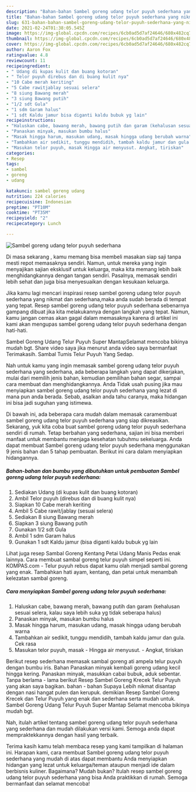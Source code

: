 ```yaml
---
description: "Bahan-bahan Sambel goreng udang telor puyuh sederhana yang nikmat dan Mudah Dibuat"
title: "Bahan-bahan Sambel goreng udang telor puyuh sederhana yang nikmat dan Mudah Dibuat"
slug: 631-bahan-bahan-sambel-goreng-udang-telor-puyuh-sederhana-yang-nikmat-dan-mudah-dibuat
date: 2021-02-24T01:38:05.545Z
image: https://img-global.cpcdn.com/recipes/6cb0ad5d7af24646/680x482cq70/sambel-goreng-udang-telor-puyuh-sederhana-foto-resep-utama.jpg
thumbnail: https://img-global.cpcdn.com/recipes/6cb0ad5d7af24646/680x482cq70/sambel-goreng-udang-telor-puyuh-sederhana-foto-resep-utama.jpg
cover: https://img-global.cpcdn.com/recipes/6cb0ad5d7af24646/680x482cq70/sambel-goreng-udang-telor-puyuh-sederhana-foto-resep-utama.jpg
author: Aaron Fox
ratingvalue: 4.8
reviewcount: 11
recipeingredient:
- " Udang di kupas kulit dan buang kotoran"
- " Telor puyuh direbus dan di buang kulit nya"
- "10 Cabe merah keriting"
- "5 Cabe rawitjablay sesuai selera"
- "8 siung Bawang merah"
- "3 siung Bawang putih"
- "1/2 sdt Gula"
- "1 sdm Garam halus"
- "1 sdt Kaldu jamur bisa diganti kaldu bubuk yg lain"
recipeinstructions:
- "Haluskan cabe, bawang merah, bawang putih dan garam (kehalusan sesuai selera, kalau saya lebih suka yg tidak seberapa halus)"
- "Panaskan minyak, masukan bumbu halus"
- "Masak hingga harum, masukan udang, masak hingga udang berubah warna"
- "Tambahkan air sedikit, tunggu mendidih, tambah kaldu jamur dan gula. Cek rasa"
- "Masukan telor puyuh, masak Hingga air menyusut. Angkat, tiriskan"
categories:
- Resep
tags:
- sambel
- goreng
- udang

katakunci: sambel goreng udang 
nutrition: 224 calories
recipecuisine: Indonesian
preptime: "PT10M"
cooktime: "PT35M"
recipeyield: "2"
recipecategory: Lunch

---
```



![Sambel goreng udang telor puyuh sederhana](https://img-global.cpcdn.com/recipes/6cb0ad5d7af24646/680x482cq70/sambel-goreng-udang-telor-puyuh-sederhana-foto-resep-utama.jpg)

Di masa  sekarang , kamu memang bisa membeli masakan siap saji tanpa mesti repot memasaknya sendiri. Namun, untuk mereka yang ingin menyajikan sajian eksklusif untuk keluarga, maka kita memang lebih baik menghidangkannya dengan tangan sendiri. Pasalnya, memasak sendiri lebih sehat dan juga bisa menyesuaikan dengan kesukaan keluarga.

Jika kamu lagi mencari inspirasi resep sambel goreng udang telor puyuh sederhana yang nikmat dan sederhana,maka anda sudah berada di tempat yang tepat. Resep sambel goreng udang telor puyuh sederhana  sebenarnya gampang dibuat jika kita melakukannya dengan langkah yang tepat. Namun, kamu jangan cemas akan gagal dalam memasaknya 
karena di artikel ini kami akan mengupas sambel goreng udang telor puyuh sederhana dengan hati-hati.  

Sambel Goreng Udang Telur Puyuh Super MantapSelamat mencoba bikinya mudah bgt. Share video saya jika menurut anda video saya bermanfaat Terimakasih. Sambal Tumis Telur Puyuh Yang Sedap.

Nah untuk kamu yang ingin memasak sambel goreng udang telor puyuh sederhana yang sederhana, ada beberapa langkah yang dapat dikerjakan, mulai dari memilih jenis bahan, kemudian pemilihan bahan segar, sampai cara membuat dan menghidangkannya. Anda Tidak usah pusing jika mau menyiapkan sambel goreng udang telor puyuh sederhana yang lezat di mana pun anda berada. Sebab, asalkan anda  tahu caranya, maka hidangan ini bisa jadi suguhan yang istimewa.

Di bawah ini, ada beberapa cara mudah dalam memasak caramembuat sambel goreng udang telor puyuh sederhana yang siap dikreasikan. Sekarang, yuk kita coba buat sambel goreng udang telor puyuh sederhana sendiri di rumah. Tetap berbahan yang sederhana, sajian ini bisa memberi manfaat untuk membantu menjaga kesehatan tubuhmu sekeluarga. Anda dapat membuat Sambel goreng udang telor puyuh sederhana menggunakan 9 jenis bahan dan 5 tahap pembuatan. Berikut ini cara dalam menyiapkan hidangannya.

<!--inarticleads1-->

##### Bahan-bahan dan bumbu yang dibutuhkan untuk pembuatan Sambel goreng udang telor puyuh sederhana:

1. Sediakan  Udang (di kupas kulit dan buang kotoran)
1. Ambil  Telor puyuh (direbus dan di buang kulit nya)
1. Siapkan 10 Cabe merah keriting
1. Ambil 5 Cabe rawit/jablay (sesuai selera)
1. Sediakan 8 siung Bawang merah
1. Siapkan 3 siung Bawang putih
1. Gunakan 1/2 sdt Gula
1. Ambil 1 sdm Garam halus
1. Gunakan 1 sdt Kaldu jamur (bisa diganti kaldu bubuk yg lain


Lihat juga resep Sambal Goreng Kentang Petai Udang Manis Pedas enak lainnya. Cara membuat sambal goreng telur puyuh simpel seperti ini. KOMPAS.com - Telur puyuh rebus dapat kamu olah menjadi sambal goreng yang enak. Tambahkan hati ayam, kentang, dan petai untuk menambah kelezatan sambal goreng. 

<!--inarticleads2-->

##### Cara menyiapkan Sambel goreng udang telor puyuh sederhana:

1. Haluskan cabe, bawang merah, bawang putih dan garam (kehalusan sesuai selera, kalau saya lebih suka yg tidak seberapa halus)
1. Panaskan minyak, masukan bumbu halus
1. Masak hingga harum, masukan udang, masak hingga udang berubah warna
1. Tambahkan air sedikit, tunggu mendidih, tambah kaldu jamur dan gula. Cek rasa
1. Masukan telor puyuh, masak - Hingga air menyusut. - Angkat, tiriskan


Berikut resep sederhana memasak sambal goreng ati ampela telur puyuh dengan bumbu iris. Bahan Panaskan minyak kembali goreng udang kecil hingga kering. Panaskan minyak, masukkan cabai bubuk, aduk sebentar. Tanpa berlama - lama berikut Resep Sambel Goreng Krecek Telur Puyuh yang akan saya bagikan. bahan - bahan Supaya Lebih nikmat disantap dengan nasi hangat pulen dan kerupuk. demikian Resep Sambel Goreng Krecek dan Telur Puyuh yang enak dan sederhana serta mudah untuk. Sambel Goreng Udang Telur Puyuh Super Mantap Selamat mencoba bikinya mudah bgt. 

Nah, itulah artikel tentang  sambel goreng udang telor puyuh sederhana  yang sederhana dan mudah dilakukan versi kami. Semoga anda dapat mempraktekkannya dengan hasil yang terbaik. 

Terima kasih kamu telah membaca resep yang kami tampilkan di halaman ini. Harapan kami, cara membuat  Sambel goreng udang telor puyuh sederhana yang mudah di atas dapat membantu Anda menyiapkan hidangan yang lezat untuk keluarga/teman ataupun menjadi ide dalam berbisnis kuliner. Bagaimana? Mudah bukan? Itulah resep sambel goreng udang telor puyuh sederhana yang bisa Anda praktikkan di rumah. Semoga bermanfaat dan selamat mencoba!

